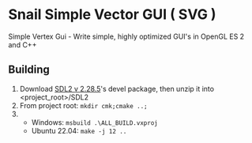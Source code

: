 
# Snail Simple Vector GUI ( SVG )

Simple Vertex Gui - Write simple, highly optimized GUI's in OpenGL ES 2 and C++

## Building

1. Download [SDL2 v 2.28.5](https://github.com/libsdl-org/SDL/releases/tag/release-2.28.5)'s devel package, then unzip it into \<project_root\>/SDL2
2. From project root: `mkdir cmk;cmake ..;`
3. 
    * Windows: `msbuild .\ALL_BUILD.vxproj`
    * Ubuntu 22.04: `make -j 12 ..`
